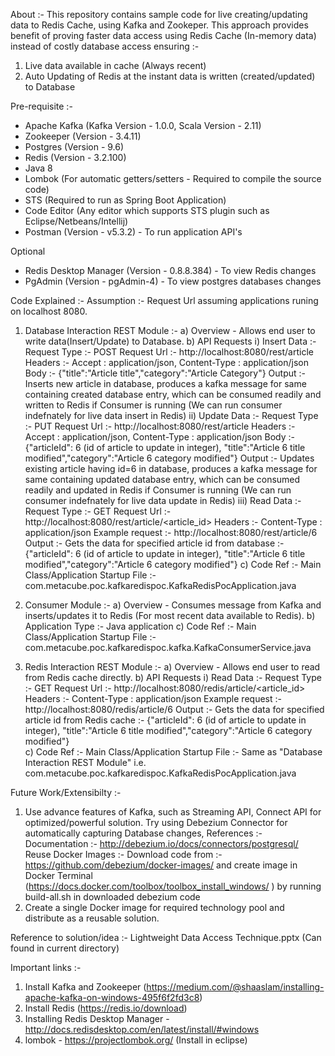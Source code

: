 About :-
This repository contains sample code for live creating/updating data to Redis Cache, using Kafka and Zookeper.
This approach provides benefit of proving faster data access using Redis Cache (In-memory data) instead of costly database access ensuring :- 
1. Live data available in cache (Always recent)
2. Auto Updating of Redis at the instant data is written (created/updated) to Database

Pre-requisite :-
- Apache Kafka (Kafka Version - 1.0.0, Scala Version - 2.11)
- Zookeeper (Version - 3.4.11)
- Postgres (Version - 9.6)
- Redis (Version - 3.2.100)
- Java 8
- Lombok (For automatic getters/setters - Required to compile the source code)
- STS (Required to run as Spring Boot Application)
- Code Editor (Any editor which supports STS plugin such as Eclipse/Netbeans/Intellij)
- Postman (Version - v5.3.2) - To run application API's

Optional
- Redis Desktop Manager (Version - 0.8.8.384) - To view Redis changes
- PgAdmin (Version - pgAdmin-4) - To view postgres databases changes

Code Explained :- 
Assumption :- Request Url assuming applications runing on localhost 8080.
1. Database Interaction REST Module :-
   a) Overview - Allows end user to write data(Insert/Update) to Database.
   b) API Requests 
		i)   Insert Data :-		
			 Request Type :- POST
			 Request Url :- http://localhost:8080/rest/article 
			 Headers :- Accept : application/json, Content-Type : application/json
			 Body :- {"title":"Article title","category":"Article Category"}
			 Output :- Inserts new article in database, produces a kafka message for same containing created database entry, which can be consumed readily and written to Redis if Consumer is running (We can run consumer indefnately for live data insert in Redis)
		ii)  Update Data :- 
			 Request Type :- PUT
			 Request Url :- http://localhost:8080/rest/article
			 Headers :- Accept : application/json, Content-Type : application/json
			 Body :- {"articleId": 6 (id of article to update in integer), "title":"Article 6 title modified","category":"Article 6 category modified"}
			 Output :- Updates existing article having id=6 in database, produces a kafka message for same containing updated database entry, which can be consumed readily and updated in Redis if Consumer is running (We can run consumer indefnately for live data update in Redis)
		iii) Read Data :-
			 Request Type :- GET
			 Request Url :- http://localhost:8080/rest/article/<article_id>
			 Headers :- Content-Type : application/json
			 Example request :- http://localhost:8080/rest/article/6
			 Output :- Gets the data for specified article id from database :- 
			 {"articleId": 6 (id of article to update in integer), "title":"Article 6 title modified","category":"Article 6 category modified"}
   c) Code Ref :- 
		Main Class/Application Startup File :- com.metacube.poc.kafkaredispoc.KafkaRedisPocApplication.java

2. Consumer Module :- 
   a) Overview - Consumes message from Kafka and inserts/updates it to Redis (For most recent data available to Redis).
   b) Application Type :- Java application
   c) Code Ref :- 
		Main Class/Application Startup File :- com.metacube.poc.kafkaredispoc.kafka.KafkaConsumerService.java	

3. Redis Interaction REST Module :-
   a) Overview - Allows end user to read from Redis cache directly.
   b) API Requests 
		i) Read Data :-
			 Request Type :- GET
			 Request Url :- http://localhost:8080/redis/article/<article_id>
			 Headers :- Content-Type : application/json
			 Example request :- http://localhost:8080/redis/article/6
			 Output :- Gets the data for specified article id from Redis cache :- 
			 {"articleId": 6 (id of article to update in integer), "title":"Article 6 title modified","category":"Article 6 category modified"}		
   c) Code Ref :- 
		Main Class/Application Startup File :- Same as "Database Interaction REST Module" i.e. com.metacube.poc.kafkaredispoc.KafkaRedisPocApplication.java

Future Work/Extensibilty :- 
1. Use advance features of Kafka, such as Streaming API, Connect API for optimized/powerful solution. 
Try using Debezium Connector for automatically capturing Database changes, References :- 
Documentation :- http://debezium.io/docs/connectors/postgresql/
Reuse Docker Images :- Download code from :- https://github.com/debezium/docker-images/ and create image in Docker Terminal (https://docs.docker.com/toolbox/toolbox_install_windows/ ) by running build-all.sh in downloaded debezium code
2. Create a single Docker image for required technology pool and distribute as a reusable solution.

Reference to solution/idea  :- 
Lightweight Data Access Technique.pptx (Can found in current directory)
		
Important links :- 
1. Install Kafka and Zookeeper (https://medium.com/@shaaslam/installing-apache-kafka-on-windows-495f6f2fd3c8)
2. Install Redis (https://redis.io/download)
3. Installing Redis Desktop Manager - http://docs.redisdesktop.com/en/latest/install/#windows
4. lombok - https://projectlombok.org/   (Install in eclipse)




